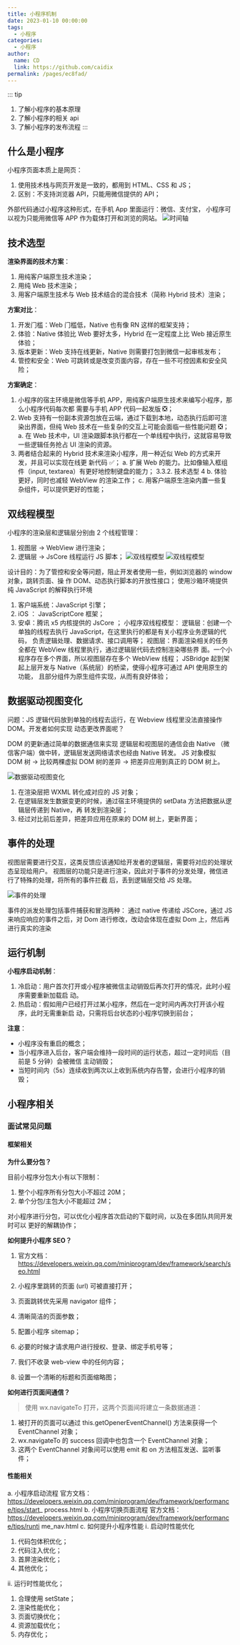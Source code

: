```yaml
---
title: 小程序机制
date: 2023-01-10 00:00:00
tags: 
  - 小程序
categories: 
  - 小程序
author: 
  name: CD
  link: https://github.com/caidix
permalink: /pages/ec8fad/
---
```


::: tip

1. 了解小程序的基本原理
2. 了解小程序的相关 api
3. 了解小程序的发布流程
   :::

<!-- more -->

## 什么是小程序

⼩程序⻚⾯本质上是⽹⻚：

1. 使⽤技术栈与⽹⻚开发是⼀致的，都⽤到 HTML、CSS 和 JS；
2. 区别：不⽀持浏览器 API，只能⽤微信提供的 API；

外部代码通过⼩程序这种形式，在⼿机 App ⾥⾯运⾏：微信、⽀付宝， ⼩程序可以视为只能⽤微信等
APP 作为载体打开和浏览的⽹站。
![时间轴](/vuepress-interview-github/assets/miniprogram/miniprogram-1.png)

## 技术选型

**渲染界⾯的技术⽅案**：

1. ⽤纯客户端原⽣技术渲染；
2. ⽤纯 Web 技术渲染；
3. ⽤客户端原⽣技术与 Web 技术结合的混合技术（简称 Hybrid 技术）渲染；

**⽅案对⽐**：

1. 开发⻔槛：Web ⻔槛低，Native 也有像 RN 这样的框架⽀持；
2. 体验：Native 体验⽐ Web 要好太多，Hybrid 在⼀定程度上⽐ Web 接近原⽣体验；
3. 版本更新：Web ⽀持在线更新，Native 则需要打包到微信⼀起审核发布；
4. 管控和安全：Web 可跳转或是改变⻚⾯内容，存在⼀些不可控因素和安全⻛险；

**⽅案确定**：

1. ⼩程序的宿主环境是微信等⼿机 APP，⽤纯客户端原⽣技术来编写⼩程序，那么⼩程序代码每次都
   需要与⼿机 APP 代码⼀起发版 ❎；
1. Web ⽀持有⼀份副本资源包放在云端，通过下载到本地，动态执⾏后即可渲染出界⾯，但纯 Web
   技术在⼀些复杂的交互上可能会⾯临⼀些性能问题 ❎；
   a. 在 Web 技术中，UI 渲染跟脚本执⾏都在⼀个单线程中执⾏，这就容易导致⼀些逻辑任务抢占
   UI 渲染的资源。
1. 两者结合起来的 Hybrid 技术来渲染⼩程序，⽤⼀种近似 Web 的⽅式来开发，并且可以实现在线更
   新代码 ✅；
   a. 扩展 Web 的能⼒。⽐如像输⼊框组件（input, textarea）有更好地控制键盘的能⼒；
   3.3.2. 技术选型
   4
   b. 体验更好，同时也减轻 WebView 的渲染⼯作；
   c. ⽤客户端原⽣渲染内置⼀些复杂组件，可以提供更好的性能；

## 双线程模型

⼩程序的渲染层和逻辑层分别由 2 个线程管理：

1. 视图层 -> WebView 进⾏渲染；
2. 逻辑层 -> JsCore 线程运⾏ JS 脚本；
   ![双线程模型](/vuepress-interview-github/assets/miniprogram/miniprogram-2.png)
   ![双线程模型](/vuepress-interview-github/assets/miniprogram/miniprogram-3.png)

设计⽬的：为了管控和安全等问题，阻⽌开发者使⽤⼀些，例如浏览器的 window 对象，跳转⻚⾯、操
作 DOM、动态执⾏脚本的开放性接⼝；
使⽤沙箱环境提供纯 JavaScript 的解释执⾏环境

1. 客户端系统：JavaScript 引擎；
2. iOS ： JavaScriptCore 框架；
3. 安卓：腾讯 x5 内核提供的 JsCore ；
   ⼩程序双线程模型：
   逻辑层：创建⼀个单独的线程去执⾏ JavaScript，在这⾥执⾏的都是有关⼩程序业务逻辑的代码，
   负责逻辑处理、数据请求、接⼝调⽤等；
   视图层：界⾯渲染相关的任务全都在 WebView 线程⾥执⾏，通过逻辑层代码去控制渲染哪些界
   ⾯。⼀个⼩程序存在多个界⾯，所以视图层存在多个 WebView 线程；
   JSBridge 起到架起上层开发与 Native（系统层）的桥梁，使得⼩程序可通过 API 使⽤原⽣的功能，
   且部分组件为原⽣组件实现，从⽽有良好体验；

## 数据驱动视图变化

问题：JS 逻辑代码放到单独的线程去运⾏，在 Webview 线程⾥没法直接操作 DOM。开发者如何实现
动态更改界⾯呢？

DOM 的更新通过简单的数据通信来实现
逻辑层和视图层的通信会由 Native （微信客户端）做中转，逻辑层发送⽹络请求也经由 Native 转发。
JS 对象模拟 DOM 树 -> ⽐较两棵虚拟 DOM 树的差异 -> 把差异应⽤到真正的 DOM 树上。

![数据驱动视图变化](/vuepress-interview-github/assets/miniprogram/miniprogram-4.png)

1. 在渲染层把 WXML 转化成对应的 JS 对象；
2. 在逻辑层发⽣数据变更的时候，通过宿主环境提供的 setData ⽅法把数据从逻辑层传递到 Native，再
   转发到渲染层；
3. 经过对⽐前后差异，把差异应⽤在原来的 DOM 树上，更新界⾯；

## 事件的处理

视图层需要进⾏交互，这类反馈应该通知给开发者的逻辑层，需要将对应的处理状态呈现给⽤户。
视图层的功能只是进⾏渲染，因此对于事件的分发处理，微信进⾏了特殊的处理，将所有的事件拦截
后，丢到逻辑层交给 JS 处理。

![事件的处理](/vuepress-interview-github/assets/miniprogram/miniprogram-5.png)

事件的派发处理包括事件捕获和冒泡两种：
通过 native 传递给 JSCore，通过 JS 来响应响应的事件之后，对 Dom 进⾏修改，改动会体现在虚拟
Dom 上，然后再进⾏真实的渲染

## 运⾏机制

**⼩程序启动机制**：

1. 冷启动：⽤户⾸次打开或⼩程序被微信主动销毁后再次打开的情况，此时⼩程序需要重新加载启
   动。
2. 热启动：假如⽤户已经打开过某⼩程序，然后在⼀定时间内再次打开该⼩程序，此时⽆需重新启
   动，只需将后台状态的⼩程序切换到前台；

**注意**：

- ⼩程序没有重启的概念；
- 当⼩程序进⼊后台，客户端会维持⼀段时间的运⾏状态，超过⼀定时间后（⽬前是 5 分钟）会被微信
  主动销毁；
- 当短时间内（5s）连续收到两次以上收到系统内存告警，会进⾏⼩程序的销毁；

## 小程序相关

### ⾯试常⻅问题

#### 框架相关

**为什么要分包？**

⽬前⼩程序分包⼤⼩有以下限制：

1. 整个⼩程序所有分包⼤⼩不超过 20M；
2. 单个分包/主包⼤⼩不能超过 2M；

对⼩程序进⾏分包，可以优化⼩程序⾸次启动的下载时间，以及在多团队共同开发时可以
更好的解耦协作；

**如何提升⼩程序 SEO？**

1. 官⽅⽂档：
   <https://developers.weixin.qq.com/miniprogram/dev/framework/search/seo.html>

1. ⼩程序⾥跳转的⻚⾯ (url) 可被直接打开；
1. ⻚⾯跳转优先采⽤ navigator 组件；
1. 清晰简洁的⻚⾯参数；
1. 配置⼩程序 sitemap；
1. 必要的时候才请求⽤户进⾏授权、登录、绑定⼿机号等；
1. 我们不收录 web-view 中的任何内容；
1. 设置⼀个清晰的标题和⻚⾯缩略图；

**如何进⾏⻚⾯间通信？**

> 使⽤ wx.navigateTo 打开，这两个⻚⾯间将建⽴⼀条数据通道：

1. 被打开的⻚⾯可以通过 this.getOpenerEventChannel() ⽅法来获得⼀个 EventChannel 对象；
2. wx.navigateTo 的 success 回调中也包含⼀个 EventChannel 对象；
3. 这两个 EventChannel 对象间可以使⽤ emit 和 on ⽅法相互发送、监听事件；

#### 性能相关

a. ⼩程序启动流程
官⽅⽂档：
<https://developers.weixin.qq.com/miniprogram/dev/framework/performance/tips/start>\_
process.html
b. ⼩程序切换⻚⾯流程
官⽅⽂档：
<https://developers.weixin.qq.com/miniprogram/dev/framework/performance/tips/runti>
me_nav.html
c. 如何提升⼩程序性能
ⅰ. 启动时性能优化

1. 代码包体积优化；
2. 代码注⼊优化；
3. ⾸屏渲染优化；
4. 其他优化；

ⅱ. 运⾏时性能优化；

1. 合理使⽤ setState；
2. 渲染性能优化；
3. ⻚⾯切换优化；
4. 资源加载优化；
5. 内存优化；
